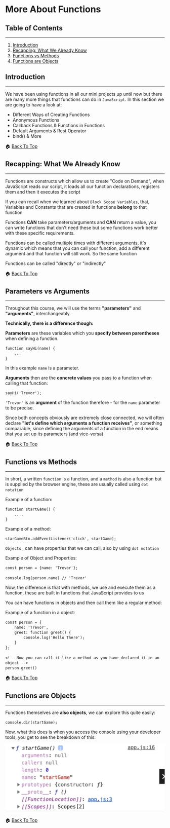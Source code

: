 # More About Functions

## Table of Contents

<hr>

1. [Introduction](#introduction)
2. [Recapping: What We Already Know](#recapping-what-we-already-know)
3. [Functions vs Methods](#functions-vs-methods)
4. [Functions are Objects](#functions-are-objects)

## Introduction

<hr>

We have been using functions in all our mini projects up until now but there are many more things that functions can do in `JavaScript`. In this section we are going to have a look at:

-   Different Ways of Creating Functions
-   Anonymous Functions
-   Callback Functions & Functions in Functions
-   Default Arguments & Rest Operator
-   bind() & More

🏠 [Back To Top](#more-about-functions)

## Recapping: What We Already Know

<hr>

Functions are constructs which allow us to create "Code on Demand", when JavaScript reads our script, it loads all our function declarations, registers them and then it executes the script

If you can recall when we learned about `Block Scope Variables`, that, Variables and Constants that are created in functions **belong** to that function

Functions **CAN** take parameters/arguments and **CAN** return a value, you can write functions that don't need these but some functions work better with these specific requirements.

Functions can be called multiple times with different arguments, it's dynamic which means that you can call your function, add a different argument and that function will still work. So the same function

Functions can be called "directly" or "indirectly"

🏠 [Back To Top](#more-about-functions)

## Parameters vs Arguments

<hr>

Throughout this course, we will use the terms **"parameters"** and **"arguments"**, interchangeably.

**Technically, there is a difference though:**

**Parameters** are these variables which you **specify between parentheses** when defining a function.

```
function sayHi(name) {
    ...
}
```

In this example `name` is a parameter.

**Arguments** then are the **concrete values** you pass to a function when calling that function:

```
sayHi('Trevor');
```

`'Trevor'` is an **argument** of the function therefore - for the `name` parameter to be precise.

Since both concepts obviously are extremely close connected, we will often declare **"let's define which arguments a function receives"**, or something comparable, since defining the arguments of a function in the end means that you set up its parameters (and vice-versa)

🏠 [Back To Top](#more-about-functions)

## Functions vs Methods

<hr>

In short, a written `function` is a function, and a `method` is also a function but is supplied by the browser engine, these are usually called using `dot notation`

Example of a function:

```
function startGame() {
    ....
}
```

Example of a method:

```
starGameBtn.addEventListener('click', startGame);
```

`Objects` , can have properties that we can call, also by using `dot notation`

Example of Object and Properties:

```
const person = {name: 'Trevor'};

console.log(person.name) // 'Trevor'
```

Now, the difference is that with methods, we use and execute them as a function, these are built in functions that JavaScript provides to us

You can have functions in objects and then call them like a regular method:

Example of a function in a object:

```
const person = {
    name: 'Trevor',
    greet: function greet() {
        console.log('Hello There');
    }
};

<!-- Now you can call it like a method as you have declared it in an object -->
person.greet()
```

🏠 [Back To Top](#more-about-functions)

## Functions are Objects

<hr>

Functions themselves are **also objects**, we can explore this quite easily:

```
console.dir(startGame);
```

Now, what this does is when you access the console using your developer tools, you get to see the breakdown of this:

![Function as an Object in the console](https://github.com/trevthedev777/JavaScript-As-I-Learnt-It/blob/main/Readme_imgs/Section_6_consoledir.jpg?raw=true)

🏠 [Back To Top](#more-about-functions)
